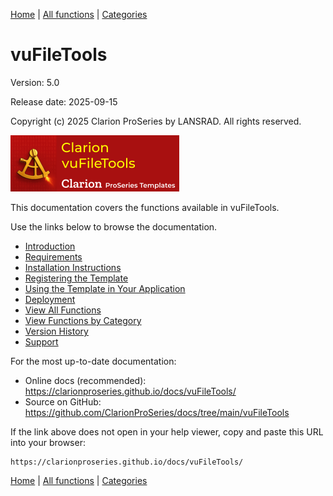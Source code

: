[Home](../index.md) | [All functions](functions/index.md) | [Categories](categories/index.md)

# vuFileTools

Version: 5.0  

Release date: 2025-09-15

Copyright (c) 2025 Clarion ProSeries by LANSRAD. All rights reserved.

![vuFileTools logo](assets/images/vuFileTools270x90.png)

This documentation covers the functions available in vuFileTools. 

Use the links below to browse the documentation.

- [Introduction](introduction.md)
- [Requirements](requirements.md)
- [Installation Instructions](install.md)
- [Registering the Template](template-registration.md)
- [Using the Template in Your Application](template-usage.md)
- [Deployment](deployment.md)  
- [View All Functions](functions/index.md)
- [View Functions by Category](categories/index.md)
- [Version History](version-history.md)
- [Support](support.md)

For the most up-to-date documentation:

- Online docs (recommended): https://clarionproseries.github.io/docs/vuFileTools/
- Source on GitHub: https://github.com/ClarionProSeries/docs/tree/main/vuFileTools

If the link above does not open in your help viewer, copy and paste this URL into your browser:
```
https://clarionproseries.github.io/docs/vuFileTools/
```

[Home](../index.md) | [All functions](functions/index.md) | [Categories](categories/index.md)

